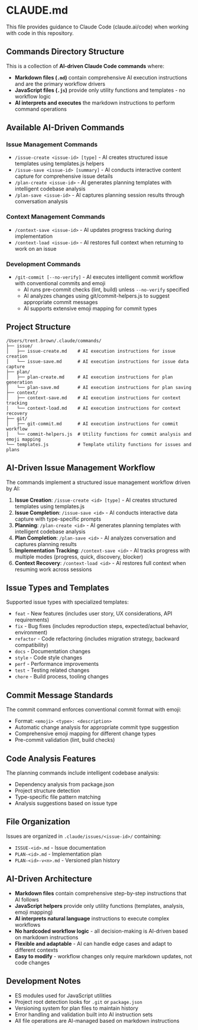 # CLAUDE.md

This file provides guidance to Claude Code (claude.ai/code) when working with code in this repository.

## Commands Directory Structure

This is a collection of **AI-driven Claude Code commands** where:
- **Markdown files (`.md`)** contain comprehensive AI execution instructions and are the primary workflow drivers
- **JavaScript files (`.js`)** provide only utility functions and templates - no workflow logic
- **AI interprets and executes** the markdown instructions to perform command operations

## Available AI-Driven Commands

### Issue Management Commands
- `/issue-create <issue-id> [type]` - AI creates structured issue templates using templates.js helpers
- `/issue-save <issue-id> [summary]` - AI conducts interactive content capture for comprehensive issue details  
- `/plan-create <issue-id>` - AI generates planning templates with intelligent codebase analysis
- `/plan-save <issue-id>` - AI captures planning session results through conversation analysis

### Context Management Commands
- `/context-save <issue-id>` - AI updates progress tracking during implementation
- `/context-load <issue-id>` - AI restores full context when returning to work on an issue

### Development Commands
- `/git-commit [--no-verify]` - AI executes intelligent commit workflow with conventional commits and emoji
  - AI runs pre-commit checks (lint, build) unless `--no-verify` specified
  - AI analyzes changes using git/commit-helpers.js to suggest appropriate commit messages
  - AI supports extensive emoji mapping for commit types

## Project Structure

```
/Users/trent.brown/.claude/commands/
├── issue/
│   ├── issue-create.md    # AI execution instructions for issue creation
│   └── issue-save.md      # AI execution instructions for issue data capture
├── plan/
│   ├── plan-create.md     # AI execution instructions for plan generation
│   └── plan-save.md       # AI execution instructions for plan saving
├── context/
│   ├── context-save.md    # AI execution instructions for context tracking
│   └── context-load.md    # AI execution instructions for context recovery
├── git/
│   ├── git-commit.md      # AI execution instructions for commit workflow
│   └── commit-helpers.js  # Utility functions for commit analysis and emoji mapping
└── templates.js           # Template utility functions for issues and plans
```

## AI-Driven Issue Management Workflow

The commands implement a structured issue management workflow driven by AI:

1. **Issue Creation**: `/issue-create <id> [type]` - AI creates structured templates using templates.js
2. **Issue Completion**: `/issue-save <id>` - AI conducts interactive data capture with type-specific prompts
3. **Planning**: `/plan-create <id>` - AI generates planning templates with intelligent codebase analysis
4. **Plan Completion**: `/plan-save <id>` - AI analyzes conversation and captures planning results
5. **Implementation Tracking**: `/context-save <id>` - AI tracks progress with multiple modes (progress, quick, discovery, blocker)
6. **Context Recovery**: `/context-load <id>` - AI restores full context when resuming work across sessions

## Issue Types and Templates

Supported issue types with specialized templates:
- `feat` - New features (includes user story, UX considerations, API requirements)
- `fix` - Bug fixes (includes reproduction steps, expected/actual behavior, environment)
- `refactor` - Code refactoring (includes migration strategy, backward compatibility)
- `docs` - Documentation changes
- `style` - Code style changes
- `perf` - Performance improvements
- `test` - Testing related changes
- `chore` - Build process, tooling changes

## Commit Message Standards

The commit command enforces conventional commit format with emoji:
- Format: `<emoji> <type>: <description>`
- Automatic change analysis for appropriate commit type suggestion
- Comprehensive emoji mapping for different change types
- Pre-commit validation (lint, build checks)

## Code Analysis Features

The planning commands include intelligent codebase analysis:
- Dependency analysis from package.json
- Project structure detection
- Type-specific file pattern matching
- Analysis suggestions based on issue type

## File Organization

Issues are organized in `.claude/issues/<issue-id>/` containing:
- `ISSUE-<id>.md` - Issue documentation
- `PLAN-<id>.md` - Implementation plan
- `PLAN-<id>-v<n>.md` - Versioned plan history

## AI-Driven Architecture

- **Markdown files** contain comprehensive step-by-step instructions that AI follows
- **JavaScript helpers** provide only utility functions (templates, analysis, emoji mapping)
- **AI interprets natural language** instructions to execute complex workflows
- **No hardcoded workflow logic** - all decision-making is AI-driven based on markdown instructions
- **Flexible and adaptable** - AI can handle edge cases and adapt to different contexts
- **Easy to modify** - workflow changes only require markdown updates, not code changes

## Development Notes

- ES modules used for JavaScript utilities
- Project root detection looks for `.git` or `package.json`
- Versioning system for plan files to maintain history
- Error handling and validation built into AI instruction sets
- All file operations are AI-managed based on markdown instructions